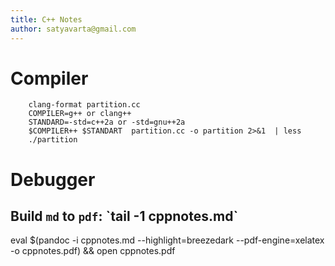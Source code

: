 ```yaml
---
title: C++ Notes
author: satyavarta@gmail.com
---
```


# Compiler

```
    clang-format partition.cc
    COMPILER=g++ or clang++
    STANDARD=-std=c++2a or -std=gnu++2a
    $COMPILER++ $STANDART  partition.cc -o partition 2>&1  | less
    ./partition
```

# Debugger


## Build `md` to `pdf`: \`tail -1 cppnotes.md\`
eval $(pandoc -i cppnotes.md --highlight=breezedark --pdf-engine=xelatex -o cppnotes.pdf) && open cppnotes.pdf
